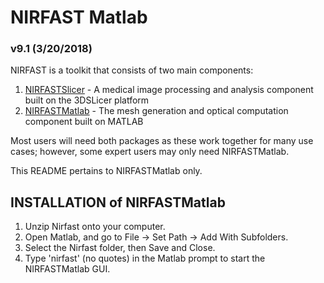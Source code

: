# NIRFAST Matlab

### v9.1 (3/20/2018)

NIRFAST is a toolkit that consists of two main components:
1. [NIRFASTSlicer](https://github.com/nirfast-admin/NIRFASTSlicer) - A medical image processing and analysis component built on the 3DSLicer platform
2. [NIRFASTMatlab](https://github.com/nirfast-admin/NIRFAST) - The mesh generation and optical computation component built on MATLAB

Most users will need both packages as these work together for many use cases; however, some expert users may only need NIRFASTMatlab.

This README pertains to NIRFASTMatlab only.


## INSTALLATION of NIRFASTMatlab

1. Unzip Nirfast onto your computer.
2. Open Matlab, and go to File -> Set Path -> Add With Subfolders.
3. Select the Nirfast folder, then Save and Close.
4. Type 'nirfast' (no quotes) in the Matlab prompt to start the NIRFASTMatlab GUI.

